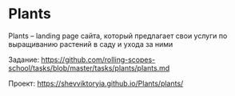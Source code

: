 # Plants

Plants – landing page сайта, который предлагает свои услуги по выращиванию растений в саду и ухода за ними

Задание: https://github.com/rolling-scopes-school/tasks/blob/master/tasks/plants/plants.md

Проект: https://shevviktoryia.github.io/Plants/plants/